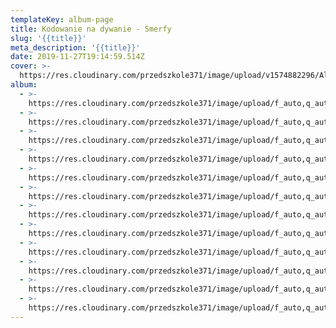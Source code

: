 ```yaml
---
templateKey: album-page
title: Kodowanie na dywanie - Smerfy
slug: '{{title}}'
meta_description: '{{title}}'
date: 2019-11-27T19:14:59.514Z
cover: >-
  https://res.cloudinary.com/przedszkole371/image/upload/v1574882296/Albumy%20zdj%C4%99%C4%87/2019/Kodowanie%20Smerfy/xzmkkuyun4rdah0vkvny.jpg
album:
  - >-
    https://res.cloudinary.com/przedszkole371/image/upload/f_auto,q_auto/c_fill,w_1200/v1574882296/Albumy%20zdj%C4%99%C4%87/2019/Kodowanie%20Smerfy/xzmkkuyun4rdah0vkvny.jpg
  - >-
    https://res.cloudinary.com/przedszkole371/image/upload/f_auto,q_auto/c_fill,w_1200/v1574882288/Albumy%20zdj%C4%99%C4%87/2019/Kodowanie%20Smerfy/kzznw4ldmqeviucc67mj.jpg
  - >-
    https://res.cloudinary.com/przedszkole371/image/upload/f_auto,q_auto/c_fill,w_1200/v1574882287/Albumy%20zdj%C4%99%C4%87/2019/Kodowanie%20Smerfy/ux23fbl9lavrqsiaesuk.jpg
  - >-
    https://res.cloudinary.com/przedszkole371/image/upload/f_auto,q_auto/c_fill,w_1200/v1574882282/Albumy%20zdj%C4%99%C4%87/2019/Kodowanie%20Smerfy/lmqcbbbozxzsleaapcx2.jpg
  - >-
    https://res.cloudinary.com/przedszkole371/image/upload/f_auto,q_auto/c_fill,w_1200/v1574882281/Albumy%20zdj%C4%99%C4%87/2019/Kodowanie%20Smerfy/us96b24a8jxs3n0j4kqh.jpg
  - >-
    https://res.cloudinary.com/przedszkole371/image/upload/f_auto,q_auto/c_fill,w_1200/v1574882281/Albumy%20zdj%C4%99%C4%87/2019/Kodowanie%20Smerfy/dqjshspslvobbuqr1jwm.jpg
  - >-
    https://res.cloudinary.com/przedszkole371/image/upload/f_auto,q_auto/c_fill,w_1200/v1574623203/Albumy%20zdj%C4%99%C4%87/2019/Kodowanie%20Smerfy/iqedoi3wojnxybawhtht.jpg
  - >-
    https://res.cloudinary.com/przedszkole371/image/upload/f_auto,q_auto/c_fill,w_1200/v1574623203/Albumy%20zdj%C4%99%C4%87/2019/Kodowanie%20Smerfy/i838rqn8zylurtdw6ub0.jpg
  - >-
    https://res.cloudinary.com/przedszkole371/image/upload/f_auto,q_auto/c_fill,w_1200/v1574623203/Albumy%20zdj%C4%99%C4%87/2019/Kodowanie%20Smerfy/buonauxlexzkhwwofyg2.jpg
  - >-
    https://res.cloudinary.com/przedszkole371/image/upload/f_auto,q_auto/c_fill,w_1200/v1574623203/Albumy%20zdj%C4%99%C4%87/2019/Kodowanie%20Smerfy/xsklx5sf4gbwc91xshx4.jpg
  - >-
    https://res.cloudinary.com/przedszkole371/image/upload/f_auto,q_auto/c_fill,w_1200/v1574623203/Albumy%20zdj%C4%99%C4%87/2019/Kodowanie%20Smerfy/dliesnvsyxbilnl2wjrj.jpg
  - >-
    https://res.cloudinary.com/przedszkole371/image/upload/f_auto,q_auto/c_fill,w_1200/v1574623202/Albumy%20zdj%C4%99%C4%87/2019/Kodowanie%20Smerfy/kbigfxruiscvf3f5n3ij.jpg
---
```


